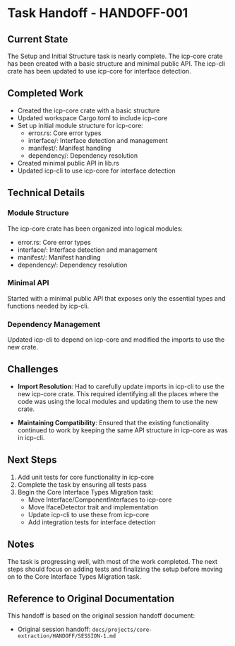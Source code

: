 # Task Handoff - HANDOFF-001

## Current State

The Setup and Initial Structure task is nearly complete. The icp-core crate has been created with a basic structure and minimal public API. The icp-cli crate has been updated to use icp-core for interface detection.

## Completed Work

- Created the icp-core crate with a basic structure
- Updated workspace Cargo.toml to include icp-core
- Set up initial module structure for icp-core:
  - error.rs: Core error types
  - interface/: Interface detection and management
  - manifest/: Manifest handling
  - dependency/: Dependency resolution
- Created minimal public API in lib.rs
- Updated icp-cli to use icp-core for interface detection

## Technical Details

### Module Structure

The icp-core crate has been organized into logical modules:

- error.rs: Core error types
- interface/: Interface detection and management
- manifest/: Manifest handling
- dependency/: Dependency resolution

### Minimal API

Started with a minimal public API that exposes only the essential types and functions needed by icp-cli.

### Dependency Management

Updated icp-cli to depend on icp-core and modified the imports to use the new crate.

## Challenges

- **Import Resolution**: Had to carefully update imports in icp-cli to use the new icp-core crate. This required identifying all the places where the code was using the local modules and updating them to use the new crate.

- **Maintaining Compatibility**: Ensured that the existing functionality continued to work by keeping the same API structure in icp-core as was in icp-cli.

## Next Steps

1. Add unit tests for core functionality in icp-core
2. Complete the task by ensuring all tests pass
3. Begin the Core Interface Types Migration task:
   - Move Interface/ComponentInterfaces to icp-core
   - Move IfaceDetector trait and implementation
   - Update icp-cli to use these from icp-core
   - Add integration tests for interface detection

## Notes

The task is progressing well, with most of the work completed. The next steps should focus on adding tests and finalizing the setup before moving on to the Core Interface Types Migration task.

## Reference to Original Documentation

This handoff is based on the original session handoff document:

- Original session handoff: `docs/projects/core-extraction/HANDOFF/SESSION-1.md`
